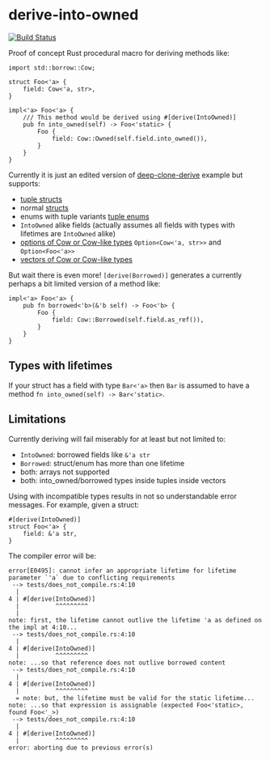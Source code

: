 # derive-into-owned

[![Build Status](https://travis-ci.org/koivunej/derive-into-owned.svg?branch=master)](https://travis-ci.org/koivunej/derive-into-owned)

Proof of concept Rust procedural macro for deriving methods like:

```
import std::borrow::Cow;

struct Foo<'a> {
	field: Cow<'a, str>,
}

impl<'a> Foo<'a> {
	/// This method would be derived using #[derive(IntoOwned)]
	pub fn into_owned(self) -> Foo<'static> {
		Foo {
			field: Cow::Owned(self.field.into_owned()),
		}
	}
}
```

Currently it is just an edited version of [deep-clone-derive](https://github.com/asajeffrey/deep-clone/blob/master/deep-clone-derive/lib.rs) example but supports:

 * [tuple structs](./tests/tuple_struct.rs)
 * normal [structs](./tests/struct.rs)
 * enums with tuple variants [tuple enums](./tests/simple_enum.rs)
 * `IntoOwned` alike fields (actually assumes all fields with types with lifetimes are `IntoOwned` alike)
 * [options of Cow or Cow-like types](./tests/opt_field.rs) `Option<Cow<'a, str>>` and `Option<Foo<'a>>`
 * [vectors of Cow or Cow-like types](./tests/vec.rs)

But wait there is even more! `[derive(Borrowed)]` generates a currently perhaps a bit limited version of a method like:

```
impl<'a> Foo<'a> {
	pub fn borrowed<'b>(&'b self) -> Foo<'b> {
		Foo {
			field: Cow::Borrowed(self.field.as_ref()),
		}
	}
}
```

## Types with lifetimes

If your struct has a field with type `Bar<'a>` then `Bar` is assumed to have a method `fn into_owned(self) -> Bar<'static>`.

## Limitations

Currently deriving will fail miserably for at least but not limited to:

 * `IntoOwned`: borrowed fields like `&'a str`
 * `Borrowed`: struct/enum has more than one lifetime
 * both: arrays not supported
 * both: into_owned/borrowed types inside tuples inside vectors

Using with incompatible types results in not so understandable error messages. For example, given a struct:

```
#[derive(IntoOwned)]
struct Foo<'a> {
	field: &'a str,
}
```

The compiler error will be:

```
error[E0495]: cannot infer an appropriate lifetime for lifetime parameter `'a` due to conflicting requirements
 --> tests/does_not_compile.rs:4:10
  |
4 | #[derive(IntoOwned)]
  |          ^^^^^^^^^
  |
note: first, the lifetime cannot outlive the lifetime 'a as defined on the impl at 4:10...
 --> tests/does_not_compile.rs:4:10
  |
4 | #[derive(IntoOwned)]
  |          ^^^^^^^^^
note: ...so that reference does not outlive borrowed content
 --> tests/does_not_compile.rs:4:10
  |
4 | #[derive(IntoOwned)]
  |          ^^^^^^^^^
  = note: but, the lifetime must be valid for the static lifetime...
note: ...so that expression is assignable (expected Foo<'static>, found Foo<'_>)
 --> tests/does_not_compile.rs:4:10
  |
4 | #[derive(IntoOwned)]
  |          ^^^^^^^^^
error: aborting due to previous error(s)
```
